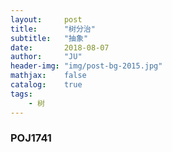 ```yaml
---
layout:     post
title:      "树分治"
subtitle:   "抽象"
date:       2018-08-07
author:     "JU"
header-img: "img/post-bg-2015.jpg"
mathjax:    false
catalog:    true
tags:
    - 树
---
```

### POJ1741

